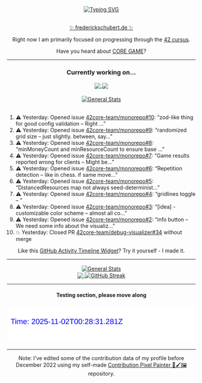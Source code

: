<div align="center">
	<a href="https://git.io/typing-svg"><img src="https://readme-typing-svg.demolab.com?font=Fira+Code&size=30&pause=1000&color=70A5FD&background=1A1B27&center=true&vCenter=true&repeat=false&random=false&width=550&lines=%F0%9F%91%8B+Hello+World!+I'm+Freddy!+%F0%9F%96%96" alt="Typing SVG" /></a>
</div>
<br>
<div align="center">
	<p></p><a href="https://frederickschubert.de">✨ frederickschubert.de ✨</a></p>
	<p>Right now I am primarily focused on progressing through the <a href="https://github.com/FreddyMSchubert/42_cursus">42 cursus</a>.</p>
	<p>Have you heard about <a href="https://coregame.de/">CORE GAME</a>?</p>
</div>

<hr>

<div align="center">

### Currently working on...

<!-- [![current_repo](https://github-readme-stats.vercel.app/api/pin/?username=FreddyMSchubert&repo=Crafty_Concoctions&theme=tokyonight)](https://github.com/FreddyMSchubert/Crafty_Concoctions) -->

<div align="center">
	<a href="https://github.com/Reptudn/42_transcendence" target="_blank">
		<img align="center" src="https://github-readme-stats.vercel.app/api/pin/?username=Reptudn&repo=42_transcendence&theme=tokyonight" />
	</a>
	<a href="https://github.com/42core-team/monorepo" target="_blank">
		<img align="center" src="https://github-readme-stats.vercel.app/api/pin/?username=42core-team&repo=monorepo&theme=tokyonight" />
	</a>
</div>

<br>

<div align="center">
	<a href="https://github.com/FreddyMSchubert/42_cursus" target="_blank">
		<img align="center" src="https://github-readme-stats.vercel.app/api/pin/?username=FreddyMSchubert&repo=42_cursus&theme=tokyonight" alt="General Stats" />
	</a>
</div>

<br>

<div align="left">
<ol>
<!-- ACTIVITY:START -->
<li>⚠️ Yesterday: Opened issue <a href="https://github.com/42core-team/monorepo/issues/10">42core-team/monorepo#10</a>: “zod-like thing for good config validation – Right …”</li>
<li>⚠️ Yesterday: Opened issue <a href="https://github.com/42core-team/monorepo/issues/9">42core-team/monorepo#9</a>: “randomized grid size – just slightly. between, say…”</li>
<li>⚠️ Yesterday: Opened issue <a href="https://github.com/42core-team/monorepo/issues/8">42core-team/monorepo#8</a>: “minMoneyCount and minResourceCount to ensure base …”</li>
<li>⚠️ Yesterday: Opened issue <a href="https://github.com/42core-team/monorepo/issues/7">42core-team/monorepo#7</a>: “Game results reported wrong for clients – Might be…”</li>
<li>⚠️ Yesterday: Opened issue <a href="https://github.com/42core-team/monorepo/issues/6">42core-team/monorepo#6</a>: “Repetition detection – like in chess. if same move…”</li>
<li>⚠️ Yesterday: Opened issue <a href="https://github.com/42core-team/monorepo/issues/5">42core-team/monorepo#5</a>: “DistancedResources map not always seed-determinist…”</li>
<li>⚠️ Yesterday: Opened issue <a href="https://github.com/42core-team/monorepo/issues/4">42core-team/monorepo#4</a>: “gridlines toggle – ”</li>
<li>⚠️ Yesterday: Opened issue <a href="https://github.com/42core-team/monorepo/issues/3">42core-team/monorepo#3</a>: “[idea] - customizable color scheme – almost all co…”</li>
<li>⚠️ Yesterday: Opened issue <a href="https://github.com/42core-team/monorepo/issues/2">42core-team/monorepo#2</a>: “info button – We need some info about the visualiz…”</li>
<li>💥 Yesterday: Closed PR <a href="https://github.com/42core-team/debug-visualizer/pull/34">42core-team/debug-visualizer#34</a> without merge</li>
<!-- ACTIVITY:END -->
</ol>
</div>

Like this [GitHub Activity Timeline Widget](https://github.com/FreddyMSchubert/github-activity-timeline)? Try it yourself - I made it.

<hr>

<div align="center">
	<a href="https://github.com/anuraghazra/github-readme-stats" target="_blank">
		<img height=200 align="center" src="https://github-readme-stats.vercel.app/api?username=FreddyMSchubert&show_icons=true&theme=tokyonight&card_width=650" alt="General Stats" />
	</a>
</div>

<div align="center">
	<a href="https://github.com/anuraghazra/github-readme-stats" target="_blank">
		<img height=200 align="center" src="https://github-readme-stats.vercel.app/api/top-langs/?username=FreddyMSchubert&layout=donut&theme=tokyonight&card_width=320">
	</a>
	<a href="https://github.com/DenverCoder1/github-readme-streak-stats" target="_blank">
		<img height=200 align="center" src="https://streak-stats.demolab.com?user=FreddyMSchubert&theme=tokyonight&date_format=j%20M%5B%20Y%5D&card_width=320&card_height=200&hide_total_contributions=true" alt="GitHub Streak" />
	</a>
</div>

<hr>

#### Testing section, please move along

![GitHub Defenders SVG](https://github.com/FreddyMSchubert/FreddyMSchubert/blob/github_defenders_output/output.svg)

<hr>

Note: I've edited some of the contribution data of my profile before December 2022 using my self-made [Contribution Pixel Painter 🎨🖌️🖼️](https://github.com/FreddyMSchubert/contribution-pixel-painter) repository.
